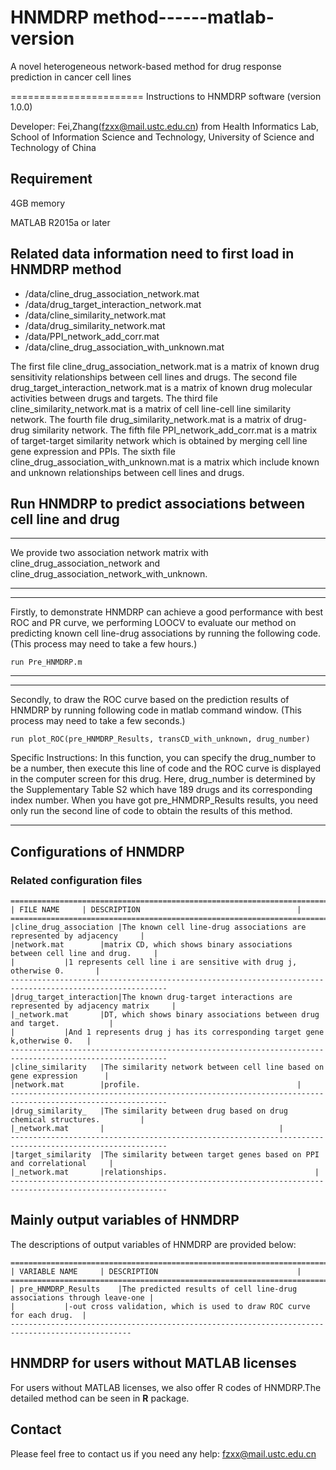 # HNMDRP method------matlab-version

A novel heterogeneous network-based method for drug response prediction in cancer cell lines

======================= Instructions to HNMDRP software (version 1.0.0)

Developer: Fei,Zhang(fzxx@mail.ustc.edu.cn) from Health Informatics Lab, School of Information Science and Technology, University of Science and Technology of China

## **Requirement**

4GB memory

MATLAB R2015a or later

## **Related data information need to first load in HNMDRP method** 

- /data/cline_drug_association_network.mat
- /data/drug_target_interaction_network.mat
- /data/cline_similarity_network.mat
- /data/drug_similarity_network.mat
- /data/PPI_network_add_corr.mat
- /data/cline_drug_association_with_unknown.mat

The first file cline_drug_association_network.mat is a matrix of known drug sensitivity relationships between cell lines and drugs. 
The second file drug_target_interaction_network.mat is a matrix of known drug molecular activities between drugs and targets.
The third file cline_similarity_network.mat is a matrix of cell line-cell line similarity network.
The fourth file drug_similarity_network.mat is a matrix of drug-drug similarity network.
The fifth file PPI_network_add_corr.mat is a matrix of target-target similarity network which is obtained by merging cell line gene expression and PPIs.
The sixth file cline_drug_association_with_unknown.mat is a matrix which include known and unknown relationships between cell lines and drugs.


## **Run HNMDRP to predict associations between cell line and drug**
**************************************************************************************************
We provide two association network matrix with cline_drug_association_network and cline_drug_association_network_with_unknown.
*************************************************************************************************************************

*******************************************************************************************************************************************************************************************************************
Firstly, to demonstrate HNMDRP can achieve a good performance with best ROC and PR curve, we performing LOOCV to evaluate our method on predicting known cell line-drug associations by running the following code. 
(This process may need to take a few hours.)
	
	run Pre_HNMDRP.m
**************************************************************************************************

**************************************************************************************************
Secondly, to draw the ROC curve based on the prediction results of HNMDRP by running following code in matlab command window. 
(This process may need to take a few seconds.)
	
	run plot_ROC(pre_HNMDRP_Results, transCD_with_unknown, drug_number)
	
Specific Instructions: In this function, you can specify the drug_number to be a number, then execute this line of code and the ROC curve is displayed in the computer screen for this drug.
					   Here, drug_number is determined by the Supplementary Table S2 which have 189 drugs and its corresponding index number.
					   When you have got pre_HNMDRP_Results results, you need only run the second line of code to obtain the results of this method.
*******************************************************************************************************************************************************************************************


## Configurations of HNMDRP
### Related configuration files
	=========================================================================================================
	| FILE NAME		| DESCRIPTION									|
	=========================================================================================================
	|cline_drug_association	|The known cell line-drug associations are represented by adjacency		|
	|network.mat		|matrix CD, which shows binary associations between cell line and drug.		|
	|			|1 represents cell line i are sensitive with drug j, otherwise 0.		|
	---------------------------------------------------------------------------------------------------------
	|drug_target_interaction|The known drug-target interactions are represented by adjacency matrix		|
	|_network.mat		|DT, which shows binary associations between drug and target.			|
	|			|And 1 represents drug j has its corresponding target gene k,otherwise 0.	|
	---------------------------------------------------------------------------------------------------------
	|cline_similarity	|The similarity network between cell line based on gene expression		|
	|network.mat		|profile.									|
	---------------------------------------------------------------------------------------------------------
	|drug_similarity_	|The similarity between drug based on drug chemical structures.			|
	|_network.mat		|										|
	---------------------------------------------------------------------------------------------------------
	|target_similarity	|The similarity between target genes based on PPI and correlational		|
	|_network.mat		|relationships.									|
    ---------------------------------------------------------------------------------------------------------


## **Mainly output variables of HNMDRP**

The descriptions of output variables of HNMDRP are provided below:

	=================================================================================================
    | VARIABLE NAME		| DESCRIPTION								|
	=================================================================================================
	| pre_HNMDRP_Results	|The predicted results of cell line-drug associations through leave-one	|
	|			|-out cross validation, which is used to draw ROC curve for each drug.	|
	-------------------------------------------------------------------------------------------------

	
## HNMDRP for users without MATLAB licenses
For users without MATLAB licenses, we also offer R codes of HNMDRP.The detailed method can be seen in **R** package.

## **Contact**

Please feel free to contact us if you need any help: fzxx@mail.ustc.edu.cn

